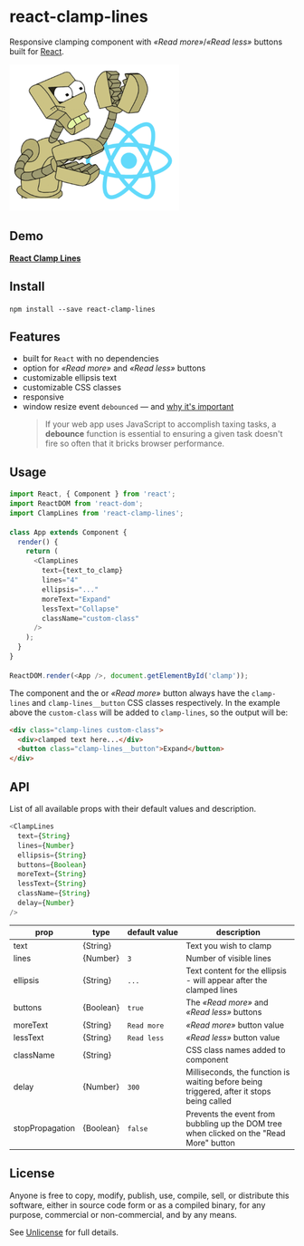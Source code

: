 # react-clamp-lines

Responsive clamping component with _&laquo;Read more&raquo;_/_&laquo;Read less&raquo;_ buttons built for [React](http://facebook.github.io/react/).

![react-clamp-lines](react-clamp.png 'react-clamp-lines')

## Demo

[**React Clamp Lines**](https://stackblitz.com/edit/react-clamp-lines)

## Install

`npm install --save react-clamp-lines`

## Features

- built for `React` with no dependencies
- option for _&laquo;Read more&raquo;_ and _&laquo;Read less&raquo;_ buttons
- customizable ellipsis text
- customizable CSS classes
- responsive
- window resize event `debounced` &mdash; and [why it's important](https://davidwalsh.name/javascript-debounce-function)
  > If your web app uses JavaScript to accomplish taxing tasks, a **debounce** function is essential to ensuring a given task doesn't fire so often that it bricks browser performance.

## Usage

```js
import React, { Component } from 'react';
import ReactDOM from 'react-dom';
import ClampLines from 'react-clamp-lines';

class App extends Component {
  render() {
    return (
      <ClampLines
        text={text_to_clamp}
        lines="4"
        ellipsis="..."
        moreText="Expand"
        lessText="Collapse"
        className="custom-class"
      />
    );
  }
}

ReactDOM.render(<App />, document.getElementById('clamp'));
```

The component and the or _&laquo;Read more&raquo;_ button always have the `clamp-lines` and `clamp-lines__button` CSS classes respectively. In the example above the `custom-class` will be added to `clamp-lines`, so the output will be:

```html
<div class="clamp-lines custom-class">
  <div>clamped text here...</div>
  <button class="clamp-lines__button">Expand</button>
</div>
```

## API

List of all available props with their default values and description.

```javascript
<ClampLines
  text={String}
  lines={Number}
  ellipsis={String}
  buttons={Boolean}
  moreText={String}
  lessText={String}
  className={String}
  delay={Number}
/>
```

| prop            | type      | default&#160;value | description                                                                               |
| --------------- | --------- | ------------------ | ----------------------------------------------------------------------------------------- |
| text            | {String}  |                    | Text you wish to clamp                                                                    |
| lines           | {Number}  | `3`                | Number of visible lines                                                                   |
| ellipsis        | {String}  | `...`              | Text content for the ellipsis - will appear after the clamped lines                       |
| buttons         | {Boolean} | `true`             | The _&laquo;Read more&raquo;_ and _&laquo;Read less&raquo;_ buttons                       |
| moreText        | {String}  | `Read more`        | _&laquo;Read more&raquo;_ button value                                                    |
| lessText        | {String}  | `Read less`        | _&laquo;Read less&raquo;_ button value                                                    |
| className       | {String}  |                    | CSS class names added to component                                                        |
| delay           | {Number}  | `300`              | Milliseconds, the function is waiting before being triggered, after it stops being called |
| stopPropagation | {Boolean} | `false`            | Prevents the event from bubbling up the DOM tree when clicked on the "Read More" button   |

## License

Anyone is free to copy, modify, publish, use, compile, sell, or distribute this software, either in source code form or as a compiled binary, for any purpose, commercial or non-commercial, and by any means.

See [Unlicense](http://unlicense.org) for full details.
